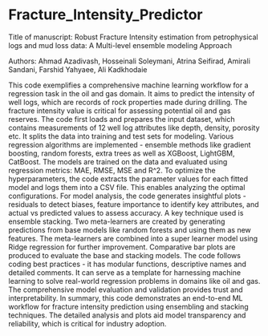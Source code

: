# Fracture_Intensity_Predictor

Title of manuscript: Robust Fracture Intensity estimation from petrophysical logs and mud loss data: A Multi-level ensemble modeling Approach

Authors: Ahmad Azadivash, Hosseinali Soleymani, Atrina Seifirad, Amirali Sandani, Farshid Yahyaee, Ali Kadkhodaie

This code exemplifies a comprehensive machine learning workflow for a regression task in the oil and gas domain. It aims to predict the intensity of well logs, which are records of rock properties made during drilling. The fracture intensity value is critical for assessing potential oil and gas reserves.
The code first loads and prepares the input dataset, which contains measurements of 12 well log attributes like depth, density, porosity etc. It splits the data into training and test sets for modeling.
Various regression algorithms are implemented - ensemble methods like gradient boosting, random forests, extra trees as well as XGBoost, LightGBM, CatBoost. The models are trained on the data and evaluated using regression metrics: MAE, RMSE, MSE and R^2.
To optimize the hyperparameters, the code extracts the parameter values for each fitted model and logs them into a CSV file. This enables analyzing the optimal configurations.
For model analysis, the code generates insightful plots - residuals to detect biases, feature importance to identify key attributes, and actual vs predicted values to assess accuracy.
A key technique used is ensemble stacking. Two meta-learners are created by generating predictions from base models like random forests and using them as new features. The meta-learners are combined into a super learner model using Ridge regression for further improvement. Comparative bar plots are produced to evaluate the base and stacking models.
The code follows coding best practices - it has modular functions, descriptive names and detailed comments. It can serve as a template for harnessing machine learning to solve real-world regression problems in domains like oil and gas. The comprehensive model evaluation and validation provides trust and interpretability.
In summary, this code demonstrates an end-to-end ML workflow for fracture intensity prediction using ensembling and stacking techniques. The detailed analysis and plots aid model transparency and reliability, which is critical for industry adoption.

